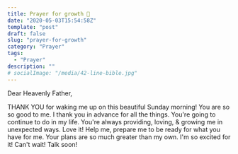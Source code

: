 ```yaml
---
title: Prayer for growth 🌱
date: "2020-05-03T15:54:58Z"
template: "post"
draft: false
slug: "prayer-for-growth"
category: "Prayer"
tags:
  - "Prayer"
description: ""
# socialImage: "/media/42-line-bible.jpg"
---
```


Dear Heavenly Father,

THANK YOU for waking me up on this beautiful Sunday morning! You are so so good to me. I thank you in advance for all the things. You're going to continue to do in my life. You're always providing, loving, & growing me in unexpected ways. Love it! Help me, prepare me to be ready for what you have for me. Your plans are so much greater than my own. I'm so excited for it! Can't wait! Talk soon!